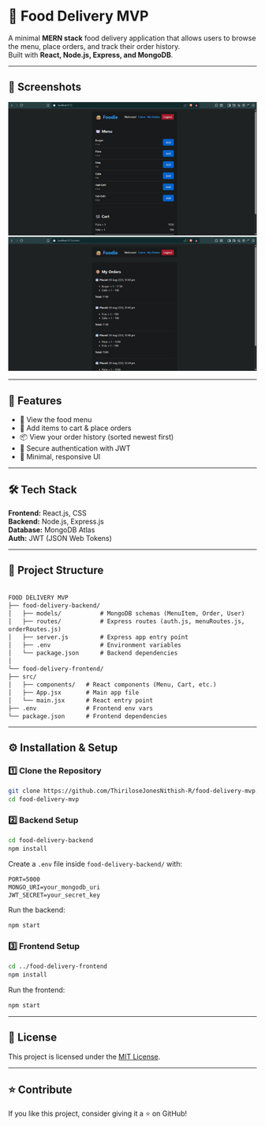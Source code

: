 # 🍔 Food Delivery MVP

A minimal **MERN stack** food delivery application that allows users to browse the menu, place orders, and track their order history.  
Built with **React, Node.js, Express, and MongoDB**.

---

## 📸 Screenshots

![Menu Page](https://github.com/ThiriloseJonesNithish-R/food-delivery-mvp/blob/eaf0ca466f8b59a6d8b885364633b6eeb8f87f56/Screenshots/Menu.png)  
![Order History](https://github.com/ThiriloseJonesNithish-R/food-delivery-mvp/blob/eaf0ca466f8b59a6d8b885364633b6eeb8f87f56/Screenshots/Orders.png)

---

## 🚀 Features
- 📜 View the food menu
- 🛒 Add items to cart & place orders
- 📦 View your order history (sorted newest first)
- 🔐 Secure authentication with JWT
- 🎨 Minimal, responsive UI

---

## 🛠 Tech Stack
**Frontend:** React.js, CSS  
**Backend:** Node.js, Express.js  
**Database:** MongoDB Atlas  
**Auth:** JWT (JSON Web Tokens)

---

## 📂 Project Structure
```

FOOD DELIVERY MVP
├── food-delivery-backend/
│   ├── models/           # MongoDB schemas (MenuItem, Order, User)
│   ├── routes/           # Express routes (auth.js, menuRoutes.js, orderRoutes.js)
│   ├── server.js         # Express app entry point
│   ├── .env              # Environment variables
│   └── package.json      # Backend dependencies
│
└── food-delivery-frontend/
├── src/
│   ├── components/   # React components (Menu, Cart, etc.)
│   ├── App.jsx       # Main app file
│   └── main.jsx      # React entry point
├── .env              # Frontend env vars
└── package.json      # Frontend dependencies

````

---

## ⚙️ Installation & Setup

### 1️⃣ Clone the Repository
```bash
git clone https://github.com/ThiriloseJonesNithish-R/food-delivery-mvp.git
cd food-delivery-mvp
````

### 2️⃣ Backend Setup

```bash
cd food-delivery-backend
npm install
```

Create a `.env` file inside `food-delivery-backend/` with:

```env
PORT=5000
MONGO_URI=your_mongodb_uri
JWT_SECRET=your_secret_key
```

Run the backend:

```bash
npm start
```

### 3️⃣ Frontend Setup

```bash
cd ../food-delivery-frontend
npm install
```

Run the frontend:

```bash
npm start
```

---

## 📜 License

This project is licensed under the [MIT License](LICENSE).

---

## ⭐ Contribute

If you like this project, consider giving it a ⭐ on GitHub!